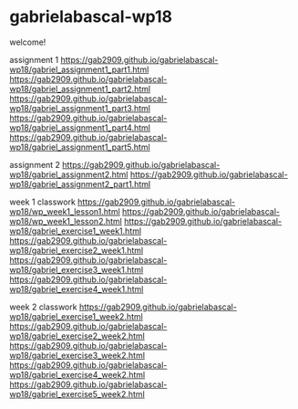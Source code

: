 # gabrielabascal-wp18

welcome!

assignment 1
https://gab2909.github.io/gabrielabascal-wp18/gabriel_assignment1_part1.html
https://gab2909.github.io/gabrielabascal-wp18/gabriel_assignment1_part2.html
https://gab2909.github.io/gabrielabascal-wp18/gabriel_assignment1_part3.html
https://gab2909.github.io/gabrielabascal-wp18/gabriel_assignment1_part4.html
https://gab2909.github.io/gabrielabascal-wp18/gabriel_assignment1_part5.html

assignment 2
https://gab2909.github.io/gabrielabascal-wp18/gabriel_assignment2.html
https://gab2909.github.io/gabrielabascal-wp18/gabriel_assignment2_part1.html

week 1 classwork
https://gab2909.github.io/gabrielabascal-wp18/wp_week1_lesson1.html
https://gab2909.github.io/gabrielabascal-wp18/wp_week1_lesson2.html
https://gab2909.github.io/gabrielabascal-wp18/gabriel_exercise1_week1.html
https://gab2909.github.io/gabrielabascal-wp18/gabriel_exercise2_week1.html
https://gab2909.github.io/gabrielabascal-wp18/gabriel_exercise3_week1.html
https://gab2909.github.io/gabrielabascal-wp18/gabriel_exercise4_week1.html

week 2 classwork
https://gab2909.github.io/gabrielabascal-wp18/gabriel_exercise1_week2.html
https://gab2909.github.io/gabrielabascal-wp18/gabriel_exercise2_week2.html
https://gab2909.github.io/gabrielabascal-wp18/gabriel_exercise3_week2.html
https://gab2909.github.io/gabrielabascal-wp18/gabriel_exercise4_week2.html
https://gab2909.github.io/gabrielabascal-wp18/gabriel_exercise5_week2.html
